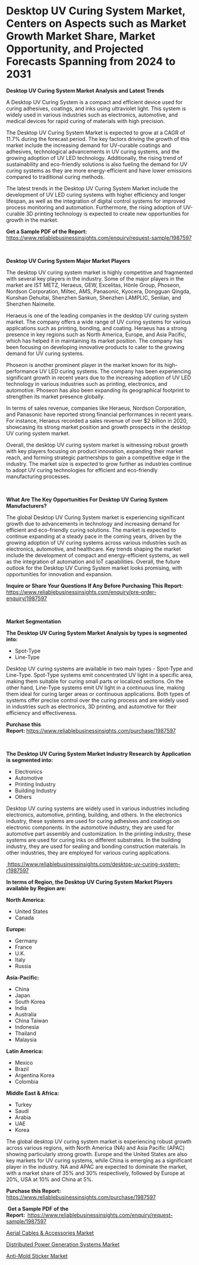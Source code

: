 <p><h1>Desktop UV Curing System Market, Centers on Aspects such as Market Growth Market Share, Market Opportunity, and Projected Forecasts Spanning from 2024 to 2031</h1></p><p><strong>Desktop UV Curing System Market Analysis and Latest Trends</strong></p>
<p><p>A Desktop UV Curing System is a compact and efficient device used for curing adhesives, coatings, and inks using ultraviolet light. This system is widely used in various industries such as electronics, automotive, and medical devices for rapid curing of materials with high precision.</p><p>The Desktop UV Curing System Market is expected to grow at a CAGR of 11.7% during the forecast period. The key factors driving the growth of this market include the increasing demand for UV-curable coatings and adhesives, technological advancements in UV curing systems, and the growing adoption of UV LED technology. Additionally, the rising trend of sustainability and eco-friendly solutions is also fueling the demand for UV curing systems as they are more energy-efficient and have lower emissions compared to traditional curing methods.</p><p>The latest trends in the Desktop UV Curing System Market include the development of UV LED curing systems with higher efficiency and longer lifespan, as well as the integration of digital control systems for improved process monitoring and automation. Furthermore, the rising adoption of UV-curable 3D printing technology is expected to create new opportunities for growth in the market.</p></p>
<p><strong>Get a Sample PDF of the Report:&nbsp;</strong> <a href="https://www.reliablebusinessinsights.com/enquiry/request-sample/1987597">https://www.reliablebusinessinsights.com/enquiry/request-sample/1987597</a></p>
<p>&nbsp;</p>
<p><strong>Desktop UV Curing System Major Market Players</strong></p>
<p><p>The desktop UV curing system market is highly competitive and fragmented with several key players in the industry. Some of the major players in the market are IST METZ, Heraeus, GEW, Excelitas, Hönle Group, Phoseon, Nordson Corporation, Miltec, AMS, Panasonic, Kyocera, Dongguan Qingda, Kunshan Dehuitai, Shenzhen Sankun, Shenzhen LAMPLIC, Senlian, and Shenzhen Naimeite.</p><p>Heraeus is one of the leading companies in the desktop UV curing system market. The company offers a wide range of UV curing systems for various applications such as printing, bonding, and coating. Heraeus has a strong presence in key regions such as North America, Europe, and Asia Pacific, which has helped it in maintaining its market position. The company has been focusing on developing innovative products to cater to the growing demand for UV curing systems.</p><p>Phoseon is another prominent player in the market known for its high-performance UV LED curing systems. The company has been experiencing significant growth in recent years due to the increasing adoption of UV LED technology in various industries such as printing, electronics, and automotive. Phoseon has also been expanding its geographical footprint to strengthen its market presence globally.</p><p>In terms of sales revenue, companies like Heraeus, Nordson Corporation, and Panasonic have reported strong financial performances in recent years. For instance, Heraeus recorded a sales revenue of over $2 billion in 2020, showcasing its strong market position and growth prospects in the desktop UV curing system market.</p><p>Overall, the desktop UV curing system market is witnessing robust growth with key players focusing on product innovation, expanding their market reach, and forming strategic partnerships to gain a competitive edge in the industry. The market size is expected to grow further as industries continue to adopt UV curing technologies for efficient and eco-friendly manufacturing processes.</p></p>
<p>&nbsp;</p>
<p><strong>What Are The Key Opportunities For Desktop UV Curing System Manufacturers?</strong></p>
<p><p>The global Desktop UV Curing System market is experiencing significant growth due to advancements in technology and increasing demand for efficient and eco-friendly curing solutions. The market is expected to continue expanding at a steady pace in the coming years, driven by the growing adoption of UV curing systems across various industries such as electronics, automotive, and healthcare. Key trends shaping the market include the development of compact and energy-efficient systems, as well as the integration of automation and IoT capabilities. Overall, the future outlook for the Desktop UV Curing System market looks promising, with opportunities for innovation and expansion.</p></p>
<p><strong>Inquire or Share Your Questions If Any Before Purchasing This Report:</strong> <a href="https://www.reliablebusinessinsights.com/enquiry/pre-order-enquiry/1987597">https://www.reliablebusinessinsights.com/enquiry/pre-order-enquiry/1987597</a></p>
<p>&nbsp;</p>
<p><strong>Market Segmentation</strong></p>
<p><strong>The Desktop UV Curing System Market Analysis by types is segmented into:</strong></p>
<p><ul><li>Spot-Type</li><li>Line-Type</li></ul></p>
<p><p>Desktop UV curing systems are available in two main types - Spot-Type and Line-Type. Spot-Type systems emit concentrated UV light in a specific area, making them suitable for curing small parts or localized sections. On the other hand, Line-Type systems emit UV light in a continuous line, making them ideal for curing larger areas or continuous applications. Both types of systems offer precise control over the curing process and are widely used in industries such as electronics, 3D printing, and automotive for their efficiency and effectiveness.</p></p>
<p><strong>Purchase this Report:&nbsp;</strong><a href="https://www.reliablebusinessinsights.com/purchase/1987597">https://www.reliablebusinessinsights.com/purchase/1987597</a></p>
<p>&nbsp;</p>
<p><strong>The Desktop UV Curing System Market Industry Research by Application is segmented into:</strong></p>
<p><ul><li>Electronics</li><li>Automotive</li><li>Printing Industry</li><li>Building Industry</li><li>Others</li></ul></p>
<p><p>Desktop UV curing systems are widely used in various industries including electronics, automotive, printing, building, and others. In the electronics industry, these systems are used for curing adhesives and coatings on electronic components. In the automotive industry, they are used for automotive part assembly and customization. In the printing industry, these systems are used for curing inks on different substrates. In the building industry, they are used for sealing and bonding construction materials. In other industries, they are employed for various curing applications.</p></p>
<p><a href="https://www.reliablebusinessinsights.com/desktop-uv-curing-system-r1987597">&nbsp;https://www.reliablebusinessinsights.com/desktop-uv-curing-system-r1987597</a></p>
<p><strong>In terms of Region, the Desktop UV Curing System Market Players available by Region are:</strong></p>
<p>
    <p> <strong> North America: </strong>
        <ul>
            <li>United States</li>
            <li>Canada</li>
        </ul>
        </p> 
    <p> <strong> Europe: </strong>
        <ul>
            <li>Germany</li>
            <li>France</li>
            <li>U.K.</li>
            <li>Italy</li>
            <li>Russia</li>
        </ul>
        </p> 
    <p> <strong> Asia-Pacific: </strong>
        <ul>
            <li>China</li>
            <li>Japan</li>
            <li>South Korea</li>
            <li>India</li>
            <li>Australia</li>
            <li>China Taiwan</li>
            <li>Indonesia</li>
            <li>Thailand</li>
            <li>Malaysia</li>
        </ul>
        </p> 
    <p> <strong> Latin America: </strong>
        <ul>
            <li>Mexico</li>
            <li>Brazil</li>
            <li>Argentina Korea</li>
            <li>Colombia</li>
        </ul>
        </p> 
    <p> <strong> Middle East & Africa: </strong>
        <ul>
            <li>Turkey</li>
            <li>Saudi</li>
            <li>Arabia</li>
            <li>UAE</li>
            <li>Korea</li>
        </ul>
    </p>
    </p>
<p><p>The global desktop UV curing system market is experiencing robust growth across various regions, with North America (NA) and Asia Pacific (APAC) showing particularly strong growth. Europe and the United States are also key markets for UV curing systems, while China is emerging as a significant player in the industry. NA and APAC are expected to dominate the market, with a market share of 35% and 30% respectively, followed by Europe at 20%, USA at 10% and China at 5%.</p></p>
<p><strong>Purchase this Report: </strong><a href="https://www.reliablebusinessinsights.com/purchase/1987597">https://www.reliablebusinessinsights.com/purchase/1987597</a></p>
<p>&nbsp;<strong>Get a Sample PDF of the Report:&nbsp;&nbsp;</strong><a href="https://www.reliablebusinessinsights.com/enquiry/request-sample/1987597">https://www.reliablebusinessinsights.com/enquiry/request-sample/1987597</a></p>
<p><strong></strong></p>
<p><p><a href="https://www.linkedin.com/pulse/aerial-cables-amp-accessories-market-forecasts-trends-impact-jnxzf">Aerial Cables & Accessories Market</a></p><p><a href="https://github.com/SheilaBruen2023/Market-Research-Report-List-1/blob/main/distributed-power-generation-systems-market.md">Distributed Power Generation Systems Market</a></p><p><a href="https://www.linkedin.com/pulse/anti-mold-sticker-market-investigation-amp-industry-evolution-tokoc">Anti-Mold Sticker Market</a></p></p>